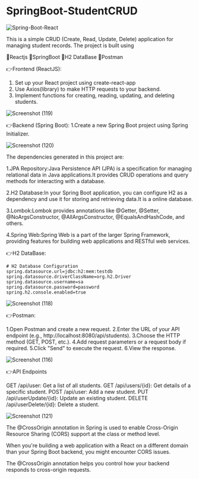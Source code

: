 # SpringBoot-StudentCRUD

![Spring-Boot-React](https://github.com/dharshu2323/SpringBoot-StudentCRUD/assets/104815447/d2233fa9-aa65-42b3-8e64-548f64701b04)

This is a simple CRUD (Create, Read, Update, Delete) application for managing student records. The project is built using 

🌟Reactjs
🌟SpringBoot
🌟H2 DataBase
🌟Postman

👉Frontend (ReactJS):
 1. Set up your React project using create-react-app
 2. Use Axios(library) to make HTTP requests to your backend.
 3. Implement functions for creating, reading, updating, and deleting students.

![Screenshot (119)](https://github.com/dharshu2323/SpringBoot-StudentCRUD/assets/104815447/019c6165-f25f-46cb-bc8d-e4d05469dbfa)


👉Backend (Spring Boot):
1.Create a new Spring Boot project using Spring Initializer.

![Screenshot (120)](https://github.com/dharshu2323/SpringBoot-StudentCRUD/assets/104815447/089a4502-529c-482f-a6d1-d8afacf729e2)

The dependencies generated in this project are:


1.JPA Repository:Java Persistence API (JPA) is a specification for managing relational data in Java applications.It provides CRUD operations and query methods for interacting with a database.


2.H2 Database:In your Spring Boot application, you can configure H2 as a dependency and use it for storing and retrieving data.It is a online database.


3.Lombok:Lombok provides annotations like @Getter, @Setter, @NoArgsConstructor, @AllArgsConstructor, @EqualsAndHashCode, and others.


4.Spring Web:Spring Web is a part of the larger Spring Framework, providing features for building web applications and RESTful web services.

👉H2 DataBase:
```
# H2 Database Configuration
spring.datasource.url=jdbc:h2:mem:testdb
spring.datasource.driverClassName=org.h2.Driver
spring.datasource.username=sa
spring.datasource.password=password
spring.h2.console.enabled=true
```

![Screenshot (118)](https://github.com/dharshu2323/SpringBoot-StudentCRUD/assets/104815447/4daffc4c-9709-4c91-abe2-538a1b3e95dc)


👉Postman:

1.Open Postman and create a new request.
2.Enter the URL of your API endpoint (e.g., http://localhost:8080/api/students).
3.Choose the HTTP method (GET, POST, etc.).
4.Add request parameters or a request body if required.
5.Click "Send" to execute the request.
6.View the response.

![Screenshot (116)](https://github.com/dharshu2323/SpringBoot-StudentCRUD/assets/104815447/4835e8b2-8103-4964-81b9-2d074b551404)

👉API Endpoints

GET /api/user: Get a list of all students.
GET /api/users/{id}: Get details of a specific student.
POST /api/user: Add a new student.
PUT /api/userUpdate/{id}: Update an existing student.
DELETE /api/userDelete/{id}: Delete a student.

![Screenshot (121)](https://github.com/dharshu2323/SpringBoot-StudentCRUD/assets/104815447/3d363e9e-a2dc-4406-95b6-5bd9caef9aaa)

The @CrossOrigin annotation in Spring is used to enable Cross-Origin Resource Sharing (CORS) support at the class or method level.

When you're building a web application with a  React on a different domain than your Spring Boot backend, you might encounter CORS issues. 

The @CrossOrigin annotation helps you control how your backend responds to cross-origin requests.




